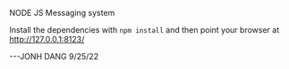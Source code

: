 NODE JS Messaging system

Install the dependencies with `npm install` and then point your browser at http://127.0.0.1:8123/ 

---JONH DANG 9/25/22
